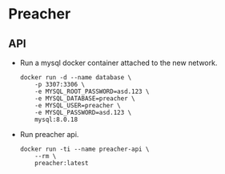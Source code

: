 # Preacher

## API

- Run a mysql docker container attached to the new network.
    ```
    docker run -d --name database \
        -p 3307:3306 \
        -e MYSQL_ROOT_PASSWORD=asd.123 \
        -e MYSQL_DATABASE=preacher \
        -e MYSQL_USER=preacher \
        -e MYSQL_PASSWORD=asd.123 \
        mysql:8.0.18
    ```
- Run preacher api.
    ```
    docker run -ti --name preacher-api \
        --rm \
        preacher:latest
    ```